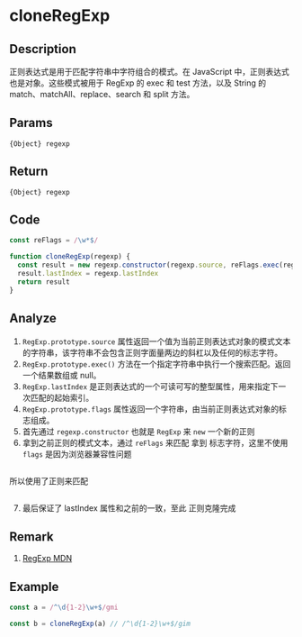 # cloneRegExp 

## Description 
正则表达式是用于匹配字符串中字符组合的模式。在 JavaScript 中，正则表达式也是对象。这些模式被用于 RegExp 的 exec 和 test 方法，以及 String 的 match、matchAll、replace、search 和 split 方法。
## Params
`{Object} regexp`
## Return
`{Object} regexp`

## Code
```js
const reFlags = /\w*$/

function cloneRegExp(regexp) {
  const result = new regexp.constructor(regexp.source, reFlags.exec(regexp))
  result.lastIndex = regexp.lastIndex
  return result
}
```
## Analyze
1. `RegExp.prototype.source` 属性返回一个值为当前正则表达式对象的模式文本的字符串，该字符串不会包含正则字面量两边的斜杠以及任何的标志字符。
2. `RegExp.prototype.exec()` 方法在一个指定字符串中执行一个搜索匹配。返回一个结果数组或 null。
3. `RegExp.lastIndex` 是正则表达式的一个可读可写的整型属性，用来指定下一次匹配的起始索引。
4. `RegExp.prototype.flags` 属性返回一个字符串，由当前正则表达式对象的标志组成。
5. 首先通过 `regexp.constructor` 也就是 `RegExp` 来 `new` 一个新的正则
6. 拿到之前正则的模式文本，通过 `reFlags` 来匹配 拿到 标志字符，这里不使用 `flags` 是因为浏览器兼容性问题

<img  :src="$withBase('/assets/cloneRegexp.png')" />

所以使用了正则来匹配

<img  :src="$withBase('/assets/reg_cloneRegexp.svg')" />


7. 最后保证了 lastIndex 属性和之前的一致，至此 正则克隆完成

## Remark
1. [RegExp MDN](https://developer.mozilla.org/zh-CN/docs/Web/JavaScript/Reference/Global_Objects/RegExp)
## Example
```js
const a = /^\d{1-2}\w+$/gmi

const b = cloneRegExp(a) // /^\d{1-2}\w+$/gim
```
